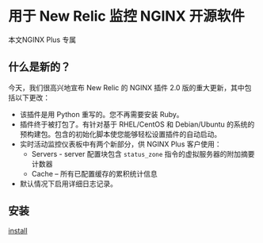 # 用于 New Relic 监控 NGINX 开源软件

本文NGINX Plus 专属

## 什么是新的？

今天，我们很高兴地宣布 New Relic 的 NGINX 插件 2.0 版的重大更新，其中包括以下更改：

- 该插件是用 Python 重写的。您不再需要安装 Ruby。
- 插件终于被打包了。有针对基于 RHEL/CentOS 和 Debian/Ubuntu 的系统的预构建包。包含的初始化脚本使您能够轻松设置插件的自动启动。
- 实时活动监控仪表板中有两个新部分，供 NGINX Plus 客户使用：
  - Servers -  server 配置块包含 `status_zone` 指令的虚拟服务器的附加摘要计数器
  - Cache – 所有已配置缓存的累积统计信息
- 默认情况下启用详细日志记录。


## 安装

[install](https://docs.nginx.com/nginx/admin-guide/monitoring/new-relic-plugin/)
